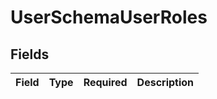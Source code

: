 # UserSchemaUserRoles


## Fields

| Field       | Type        | Required    | Description |
| ----------- | ----------- | ----------- | ----------- |